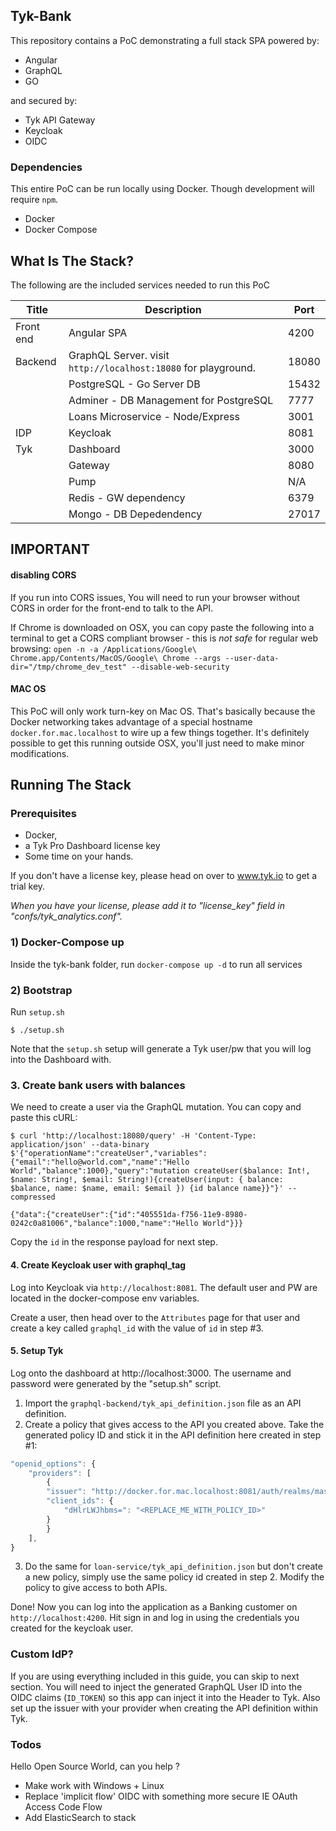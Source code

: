 ## Tyk-Bank

This repository contains a PoC demonstrating a full stack SPA powered by:

- Angular
- GraphQL
- GO

and secured by:

- Tyk API Gateway
- Keycloak
- OIDC

### Dependencies

This entire PoC can be run locally using Docker. Though development will require `npm`.

- Docker
- Docker Compose

## What Is The Stack?

The following are the included services needed to run this PoC

| Title     | Description                                                    | Port  |
| --------- | -------------------------------------------------------------- | ----- |
| Front end | Angular SPA                                                    | 4200  |
| Backend   | GraphQL Server. visit `http://localhost:18080` for playground. | 18080 |
|           | PostgreSQL - Go Server DB                                      | 15432 |
|           | Adminer - DB Management for PostgreSQL                         | 7777  |
|           | Loans Microservice - Node/Express                              | 3001  |
| IDP       | Keycloak                                                       | 8081  |
| Tyk       | Dashboard                                                      | 3000  |
|           | Gateway                                                        | 8080  |
|           | Pump                                                           | N/A   |
|           | Redis - GW dependency                                          | 6379  |
|           | Mongo - DB Depedendency                                        | 27017 |

## IMPORTANT

#### disabling CORS

If you run into CORS issues, You will need to run your browser without CORS in order for the front-end to talk to the API.

If Chrome is downloaded on OSX, you can copy paste the following into a terminal to get a CORS compliant browser - this is _not safe_ for regular web browsing:
`open -n -a /Applications/Google\ Chrome.app/Contents/MacOS/Google\ Chrome --args --user-data-dir="/tmp/chrome_dev_test" --disable-web-security`

#### MAC OS

This PoC will only work turn-key on Mac OS. That's basically because the Docker networking takes advantage of a special hostname `docker.for.mac.localhost` to wire up a few things together. It's definitely possible to get this running outside OSX, you'll just need to make minor modifications.

## Running The Stack

### Prerequisites

- Docker,
- a Tyk Pro Dashboard license key
- Some time on your hands.

If you don't have a license key, please head on over to www.tyk.io to get a trial key.

_When you have your license, please add it to "license_key" field in "confs/tyk_analytics.conf"._

### 1) Docker-Compose up

Inside the tyk-bank folder, run `docker-compose up -d` to run all services

### 2) Bootstrap

Run `setup.sh`

```
$ ./setup.sh
```

Note that the `setup.sh` setup will generate a Tyk user/pw that you will log into the Dashboard with.

### 3. Create bank users with balances

We need to create a user via the GraphQL mutation.
You can copy and paste this cURL:

```
$ curl 'http://localhost:18080/query' -H 'Content-Type: application/json' --data-binary $'{"operationName":"createUser","variables":{"email":"hello@world.com","name":"Hello World","balance":1000},"query":"mutation createUser($balance: Int!, $name: String!, $email: String!){createUser(input: { balance: $balance, name: $name, email: $email }) {id balance name}}"}' --compressed

{"data":{"createUser":{"id":"405551da-f756-11e9-8980-0242c0a81006","balance":1000,"name":"Hello World"}}}
```

Copy the `id` in the response payload for next step.

#### 4. Create Keycloak user with graphql_tag

Log into Keycloak via `http://localhost:8081`. The default user and PW are located in the docker-compose env variables.

Create a user, then head over to the `Attributes` page for that user and create a key called `graphql_id` with the value of `id` in step #3.

#### 5. Setup Tyk

Log onto the dashboard at http://localhost:3000. The username and password were generated by the "setup.sh" script.

1. Import the `graphql-backend/tyk_api_definition.json` file as an API definition.
2. Create a policy that gives access to the API you created above. Take the generated policy ID and stick it in the API definition here created in step #1:

```Javascript
"openid_options": {
    "providers": [
        {
        "issuer": "http://docker.for.mac.localhost:8081/auth/realms/master",
        "client_ids": {
            "dHlrLWJhbms=": "<REPLACE_ME_WITH_POLICY_ID>"
        }
        }
    ],
}
```

3. Do the same for `loan-service/tyk_api_definition.json` but don't create a new policy, simply use the same policy id created in step 2. Modify the policy to give access to both APIs.

Done! Now you can log into the application as a Banking customer on `http://localhost:4200`. Hit sign in and log in using the credentials you created for the keycloak user.

### Custom IdP?

If you are using everything included in this guide, you can skip to next section.
You will need to inject the generated GraphQL User ID into the OIDC claims (`ID_TOKEN`) so this app can inject it into the Header to Tyk. Also set up the issuer with your provider when creating the API definition within Tyk.

### Todos

Hello Open Source World, can you help ?

- Make work with Windows + Linux
- Replace 'implicit flow' OIDC with something more secure IE OAuth Access Code Flow
- Add ElasticSearch to stack
